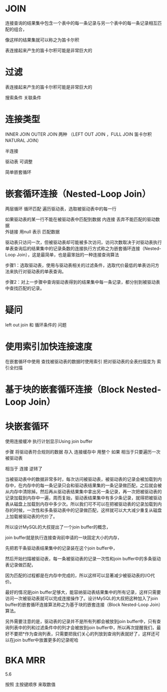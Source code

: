 

# JOIN



连接查询的结果集中包含一个表中的每一条记录与另一个表中的每一条记录相互匹配的组合，

像这样的结果集就可以称之为笛卡尔积


表连接起来产生的笛卡尔积可能是非常巨大的



# 过滤



表连接起来产生的笛卡尔积可能是非常巨大的



搜索条件 关联条件



# 连接类型

INNER JOIN  OUTER JOIN 两种 （LEFT OUT JOIN  ，FULL JOIN 笛卡尔积 NATURAL JOIN）

半连接  

驱动表 可调整


简单嵌套循环

# 嵌套循环连接（Nested-Loop Join）

两层循环  循环匹配 遍历驱动表，选取被驱动表中的每一行   

如果驱动表的某一行不能在被驱动表中匹配到数据
内连接 丢弃不能匹配的驱动数据  
外链接 用null 表示 匹配数据

驱动表只访问一次，但被驱动表却可能被多次访问，访问次数取决于对驱动表执行单表查询后的结果集中的记录条数的连接执行方式称之为嵌套循环连接（Nested-Loop Join），这是最简单，也是最笨拙的一种连接查询算法



步骤1：选取驱动表，使用与驱动表相关的过滤条件，选取代价最低的单表访问方法来执行对驱动表的单表查询。

步骤2：对上一步骤中查询驱动表得到的结果集中每一条记录，都分别到被驱动表中查找匹配的记录。


# 疑问 

left out join 和 循环条件的 问题  




# 使用索引加快连接速度

在嵌套循环中使用 查找被驱动表的数据时使用索引  把对驱动表的全表扫描变为 索引全扫描

# 基于块的嵌套循环连接（Block Nested-Loop Join）

# 块嵌套循环

使用连接缓冲  执行计划显示Using join buffer  

步骤
将驱动表符合规则的数据 存入 连接缓存中
用整个
如果  相当于只要遍历一次 被驱动表

相当于 连接 逆转了

当被驱动表中的数据非常多时，每次访问被驱动表，被驱动表的记录会被加载到内存中，在内存中的每一条记录只会和驱动表结果集的一条记录做匹配，之后就会被从内存中清除掉。然后再从驱动表结果集中拿出另一条记录，再一次把被驱动表的记录加载到内存中一遍，周而复始，驱动表结果集中有多少条记录，就得把被驱动表从磁盘上加载到内存中多少次。所以我们可不可以在把被驱动表的记录加载到内存的时候，一次性和多条驱动表中的记录做匹配，这样就可以大大减少重复从磁盘上加载被驱动表的代价了。



所以设计MySQL的大叔提出了一个join buffer的概念，

join buffer就是执行连接查询前申请的一块固定大小的内存，

先把若干条驱动表结果集中的记录装在这个join buffer中，

然后开始扫描被驱动表，每一条被驱动表的记录一次性和join buffer中的多条驱动表记录做匹配，

因为匹配的过程都是在内存中完成的，所以这样可以显著减少被驱动表的I/O代价。


最好的情况是join buffer足够大，能容纳驱动表结果集中的所有记录，这样只需要访问一次被驱动表就可以完成连接操作了。设计MySQL的大叔把这种加入了join buffer的嵌套循环连接算法称之为基于块的嵌套连接（Block Nested-Loop Join）算法。



另外需要注意的是，驱动表的记录并不是所有列都会被放到join buffer中，只有查询列表中的列和过滤条件中的列才会被放到join buffer中，所以再次提醒我们，最好不要把*作为查询列表，只需要把我们关心的列放到查询列表就好了，这样还可以在join buffer中放置更多的记录呢哈

# BKA MRR 

5.6

按照 主按键顺序 来取数值






